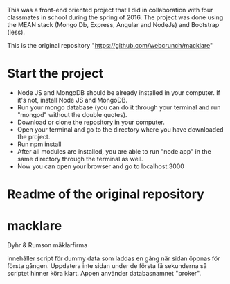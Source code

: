 This was a front-end oriented project that I did in collaboration with four classmates in school during the spring of 2016.
The project was done using the MEAN stack (Mongo Db, Express, Angular and NodeJs) and Bootstrap (less).

This is the original repository "https://github.com/webcrunch/macklare"

# Start the project

- Node JS and MongoDB should be already installed in your computer. If it's not, install Node JS and MongoDB.
- Run your mongo database (you can do it through your terminal and run "mongod" without the double quotes).
- Download or clone the repository in your computer.
- Open your terminal and go to the directory where you have downloaded the project.
- Run npm install
- After all modules are installed, you are able to run "node app" in the same directory through the terminal as well.
- Now you can open your browser and go to localhost:3000 

# Readme of the original repository
# macklare
Dyhr & Rumson mäklarfirma

innehåller script för dummy data som laddas en gång när sidan öppnas för första gången. Uppdatera inte sidan under de första få sekunderna så scriptet hinner köra klart. Appen använder databasnamnet "broker".
